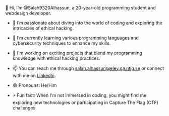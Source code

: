 👋 Hi, I’m @Salah9320Alhassun, a 20-year-old programming student and webdesign developer.

- 👀 I’m passionate about diving into the world of coding and exploring the intricacies of ethical hacking.
- 🌱 I’m currently learning various programming languages and cybersecurity techniques to enhance my skills.
- 💼 I'm working on exciting projects that blend my programming knowledge with ethical hacking practices.
- 📫 You can reach me through [salah.alhassun@elev.ga.ntig.se](mailto:salah.alhassun@elev.ga.ntig.se) or connect with me on [LinkedIn](https://www.linkedin.com/in/salah9320alhassun/).

- 😄 Pronouns: He/Him
- ⚡ Fun fact: When I'm not immersed in coding, you might find me exploring new technologies or participating in Capture The Flag (CTF) challenges.

<!---
Salah9320Alhassun/Salah9320Alhassun is a ✨ special ✨ repository because its `README.md` (this file) appears on your GitHub profile.
You can click the Preview link to take a look at your changes.
--->
